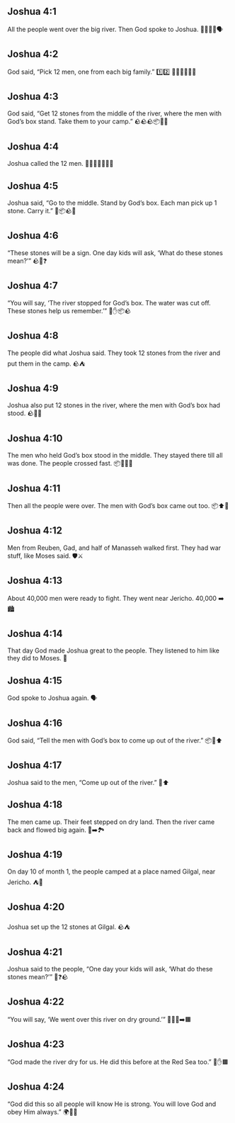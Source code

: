 ## Joshua 4:1
All the people went over the big river. Then God spoke to Joshua. 🧑‍🤝‍🧑🌊🗣
## Joshua 4:2
God said, “Pick 12 men, one from each big family.” 1️⃣2️⃣ 🧍‍♂️🧍‍♂️🧍‍♂️
## Joshua 4:3
God said, “Get 12 stones from the middle of the river, where the men with God’s box stand. Take them to your camp.” 🪨🪨🪨📦👣⛺
## Joshua 4:4
Joshua called the 12 men. 👋🧍‍♂️🧍‍♂️🧍‍♂️
## Joshua 4:5
Joshua said, “Go to the middle. Stand by God’s box. Each man pick up 1 stone. Carry it.” 👣📦🪨💪
## Joshua 4:6
“These stones will be a sign. One day kids will ask, ‘What do these stones mean?’” 🪨👦❓
## Joshua 4:7
“You will say, ‘The river stopped for God’s box. The water was cut off. These stones help us remember.’” 🌊✋📦🪨
## Joshua 4:8
The people did what Joshua said. They took 12 stones from the river and put them in the camp. 🪨⛺
## Joshua 4:9
Joshua also put 12 stones in the river, where the men with God’s box had stood. 🪨🌊👣
## Joshua 4:10
The men who held God’s box stood in the middle. They stayed there till all was done. The people crossed fast. 📦👣🏃‍♂️
## Joshua 4:11
Then all the people were over. The men with God’s box came out too. 📦⬆️🙂
## Joshua 4:12
Men from Reuben, Gad, and half of Manasseh walked first. They had war stuff, like Moses said. 🛡️⚔️
## Joshua 4:13
About 40,000 men were ready to fight. They went near Jericho. 40,000 ➡️ 🏙️
## Joshua 4:14
That day God made Joshua great to the people. They listened to him like they did to Moses. 🙌
## Joshua 4:15
God spoke to Joshua again. 🗣
## Joshua 4:16
God said, “Tell the men with God’s box to come up out of the river.” 📦👣⬆️
## Joshua 4:17
Joshua said to the men, “Come up out of the river.” 👣⬆️
## Joshua 4:18
The men came up. Their feet stepped on dry land. Then the river came back and flowed big again. 🌊➡️🏞️
## Joshua 4:19
On day 10 of month 1, the people camped at a place named Gilgal, near Jericho. ⛺📅
## Joshua 4:20
Joshua set up the 12 stones at Gilgal. 🪨⛺
## Joshua 4:21
Joshua said to the people, “One day your kids will ask, ‘What do these stones mean?’” 🧒❓🪨
## Joshua 4:22
“You will say, ‘We went over this river on dry ground.’” 🚶‍♂️🌊➡️🟫
## Joshua 4:23
“God made the river dry for us. He did this before at the Red Sea too.” 🌊✋🟫
## Joshua 4:24
“God did this so all people will know He is strong. You will love God and obey Him always.” 🌍💪🙏
